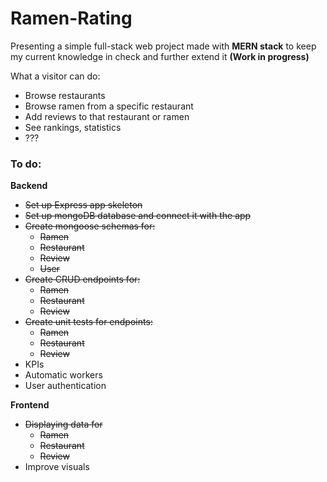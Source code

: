 # Ramen-Rating

Presenting a simple full-stack web project made with **MERN stack** to keep my current knowledge in check and further extend it  **(Work in progress)**  

What a visitor can do:  
* Browse restaurants  
* Browse ramen from a specific restaurant
* Add reviews to that restaurant or ramen
* See rankings, statistics
* ???


### To do: ###  
**Backend**  
* ~~Set up Express app skeleton~~
* ~~Set up mongoDB database and connect it with the app~~
* ~~Create mongoose schemas for:~~
  - ~~Ramen~~
  - ~~Restaurant~~
  - ~~Review~~
  - ~~User~~
* ~~Create CRUD endpoints for:~~
  - ~~Ramen~~
  - ~~Restaurant~~
  - ~~Review~~
* ~~Create unit tests for endpoints:~~
  - ~~Ramen~~
  - ~~Restaurant~~
  - ~~Review~~
* KPIs
* Automatic workers
* User authentication

**Frontend**  
* ~~Displaying data for~~
  - ~~Ramen~~
  - ~~Restaurant~~
  - ~~Review~~
* Improve visuals
